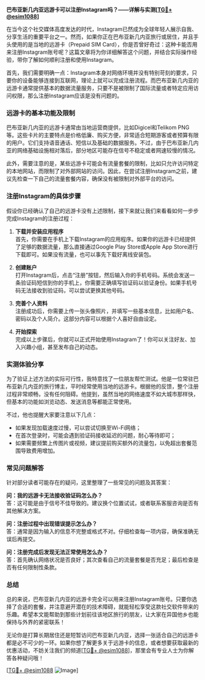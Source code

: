 **巴布亚新几内亚远游卡可以注册Instagram吗？——详解与实测[[TG💪+ @esim1088](https://t.me/s/esim1088)]**

在当今这个社交媒体高度发达的时代，Instagram已然成为全球年轻人展示自我、分享生活的重要平台之一。然而，如果你正在巴布亚新几内亚旅行或居住，并且手头使用的是当地的远游卡（Prepaid SIM Card），你是否曾好奇过：这种卡能否用来注册Instagram账号呢？这篇文章将为你详细解答这个问题，并结合实际操作经验，带你了解如何顺利注册和使用Instagram。

首先，我们需要明确一点：Instagram本身对网络环境并没有特别苛刻的要求，只要你的设备能够连接到互联网，理论上就可以完成注册流程。而巴布亚新几内亚的远游卡通常提供基本的数据流量服务，只要不是被限制了国际流量或者特定应用访问权限，那么注册Instagram应该是没有问题的。

### **远游卡的基本功能及限制**
巴布亚新几内亚的远游卡通常由当地运营商提供，比如Digicel和Telikom PNG等。这些卡片的主要特点是价格低廉、购买方便，非常适合短期游客或者预算有限的用户。它们支持语音通话、短信以及基础的数据服务。不过，由于巴布亚新几内亚的网络基础设施相对落后，部分地区可能存在信号不稳定或者网速较慢的情况。

此外，需要注意的是，某些远游卡可能会有流量套餐的限制，比如只允许访问特定的本地网站，而限制了对外部网站的访问。因此，在尝试注册Instagram之前，建议先检查一下自己的流量套餐内容，确保没有被限制对外部平台的访问。

### **注册Instagram的具体步骤**
假设你已经确认了自己的远游卡没有上述限制，接下来就让我们来看看如何一步步完成Instagram的注册过程：

1. **下载并安装应用程序**  
   首先，你需要在手机上下载Instagram的应用程序。如果你的远游卡已经提供了足够的数据流量，那么直接通过Google Play Store或Apple App Store进行下载即可。如果没有流量，也可以事先下载好离线安装包。

2. **创建账户**  
   打开Instagram后，点击“注册”按钮，然后输入你的手机号码。系统会发送一条验证码短信到你的手机上，你需要正确填写验证码以验证身份。如果手机号码无法接收到验证码，可以尝试更换其他号码。

3. **完善个人资料**  
   注册成功后，你需要上传一张头像照片，并填写一些基本信息，比如用户名、密码以及个人简介。这部分内容可以根据个人喜好自由设定。

4. **开始探索**  
   完成以上步骤后，你就可以正式开始使用Instagram了！你可以关注好友、加入兴趣小组，甚至发布自己的动态。

### **实测体验分享**
为了验证上述方法的实际可行性，我特意找了一位朋友帮忙测试。他是一位常驻巴布亚新几内亚的旅行博主，平时经常使用当地的远游卡。根据他的反馈，整个注册过程非常顺畅，没有任何阻碍。他提到，虽然当地的网络速度不如大城市那样快，但基本的功能如浏览动态、发送消息等都能正常使用。

不过，他也提醒大家要注意以下几点：
- 如果发现加载速度过慢，可以尝试切换至Wi-Fi网络；
- 在首次登录时，可能会遇到验证码接收延迟的问题，耐心等待即可；
- 如果需要频繁上传图片或视频，建议提前购买额外的流量包，以免超出套餐范围导致费用增加。

### **常见问题解答**
针对部分读者可能存在的疑问，这里整理了一些常见的问题及其答案：

**问：我的远游卡无法接收验证码怎么办？**  
答：这可能是由于信号不佳导致的。建议换个位置试试，或者联系客服咨询是否有其他解决方案。

**问：注册过程中出现错误提示怎么办？**  
答：通常是因为输入的信息不完整或格式不对。仔细检查每一项内容，确保准确无误后再提交。

**问：注册完成后发现无法正常使用怎么办？**  
答：首先确认网络状况是否良好；其次查看自己的流量套餐是否充足；最后检查是否有任何限制性条款。

### **总结**
总的来说，巴布亚新几内亚的远游卡完全可以用来注册Instagram账号。只要你选择了合适的套餐，并注意避开潜在的技术障碍，就能轻松享受这款社交软件带来的乐趣。希望本文能帮助到那些计划前往该地区旅行的朋友，让大家在异国他乡也能保持与外界的紧密联系！

无论你是打算长期居住还是短暂访问巴布亚新几内亚，选择一张适合自己的远游卡都是必不可少的一环。如果你想了解更多关于远游卡的信息，或者想要获取最新的优惠活动，不妨关注我们的频道[[TG💪+ @esim1088](https://t.me/s/esim1088)]，那里会有专业人士为你解答各种疑问哦！

[[TG💪+ @esim1088](https://t.me/s/esim1088) ![Image](https://i.postimg.cc/4NQfJmqS/Snipaste-2025-05-13-00-14-12.png)]